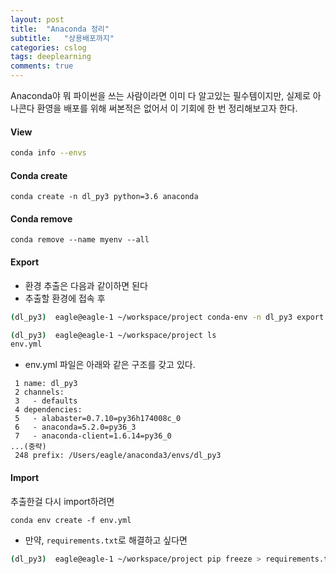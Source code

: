 ```yaml
---
layout: post
title:  "Anaconda 정리"
subtitle:   "상용배포까지"
categories: cslog
tags: deeplearning
comments: true
---
```


Anaconda야 뭐 파이썬을 쓰는 사람이라면 이미 다 알고있는 필수템이지만, 실제로 아나콘다 환영을 배포를 위해 써본적은 없어서 이 기회에 한 번 정리해보고자 한다.

#### View
```bash
conda info --envs
```

#### Conda create
```
conda create -n dl_py3 python=3.6 anaconda
```

#### Conda remove
```
conda remove --name myenv --all
```

#### Export
- 환경 추출은 다음과 같이하면 된다
- 추출할 환경에 접속 후

```bash
(dl_py3)  eagle@eagle-1 ~/workspace/project conda-env -n dl_py3 export -f env.yml

(dl_py3)  eagle@eagle-1 ~/workspace/project ls
env.yml
```

- env.yml 파일은 아래와 같은 구조를 갖고 있다.

```
 1 name: dl_py3
 2 channels:
 3   - defaults
 4 dependencies:
 5   - alabaster=0.7.10=py36h174008c_0
 6   - anaconda=5.2.0=py36_3
 7   - anaconda-client=1.6.14=py36_0
...(중략)
 248 prefix: /Users/eagle/anaconda3/envs/dl_py3
```

#### Import
추출한걸 다시 import하려면

```
conda env create -f env.yml
```

- 만약, ```requirements.txt```로 해결하고 싶다면

```bash
(dl_py3)  eagle@eagle-1 ~/workspace/project pip freeze > requirements.txt
```
